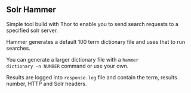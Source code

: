 ## Solr Hammer

Simple tool build with Thor to enable you to send search requests to a specified solr server.

Hammer generates a default 100 term dictionary file and uses that to run searches.

You can generate a larger dictionary file with a <code>hammer dictionary -n NUMBER</code> command or use your own.

Results are logged into <code>response.log</code> file and contain the term, results number, HTTP and Solr headers.
